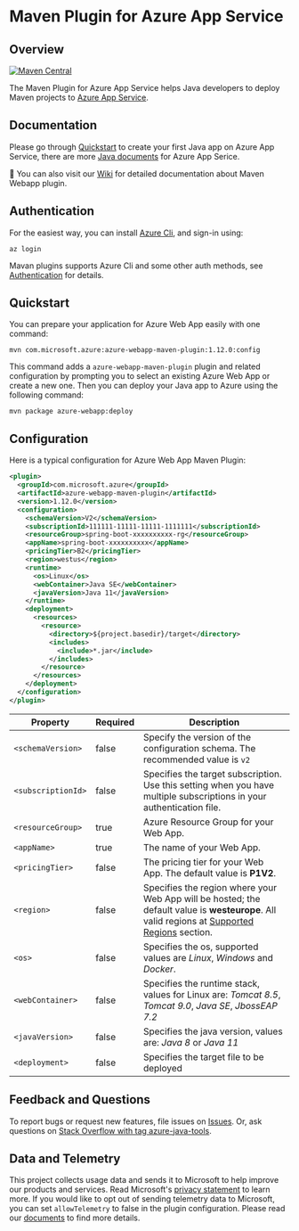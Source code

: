 # Maven Plugin for Azure App Service

## Overview
[![Maven Central](https://img.shields.io/maven-central/v/com.microsoft.azure/azure-webapp-maven-plugin.svg)](http://search.maven.org/#search%7Cga%7C1%7Cg%3A%22com.microsoft.azure%22%20AND%20a%3A%22azure-webapp-maven-plugin%22)

The Maven Plugin for Azure App Service helps Java developers to deploy Maven projects to [Azure App Service](https://docs.microsoft.com/en-us/azure/app-service/).


## Documentation

Please go through [Quickstart](https://docs.microsoft.com/en-us/azure/app-service/quickstart-java) to create your first Java app on Azure App Service, there are more [Java documents](https://github.com/microsoft/azure-maven-plugins/wiki/Java-App-Service-Documents-List) for Azure App Serice.

:book: You can also visit our [Wiki](https://github.com/microsoft/azure-maven-plugins/wiki/Azure-Web-App) for detailed documentation about Maven Webapp plugin.

## Authentication
For the easiest way, you can install [Azure Cli](https://docs.microsoft.com/en-us/cli/azure/install-azure-cli?view=azure-cli-latest), and sign-in using:

```shell
az login
```
Mavan plugins supports Azure Cli and some other auth methods, see [Authentication](https://github.com/microsoft/azure-maven-plugins/wiki/Authentication) for details.


## Quickstart
You can prepare your application for Azure Web App easily with one command:

```shell
mvn com.microsoft.azure:azure-webapp-maven-plugin:1.12.0:config
```

This command adds a `azure-webapp-maven-plugin` plugin and related configuration by prompting you to select an existing Azure Web App or create a new one. Then you can deploy your Java app to Azure using the following command:
```shell
mvn package azure-webapp:deploy
```

## Configuration
Here is a typical configuration for Azure Web App Maven Plugin:
```xml
<plugin> 
  <groupId>com.microsoft.azure</groupId>  
  <artifactId>azure-webapp-maven-plugin</artifactId>  
  <version>1.12.0</version>  
  <configuration>
    <schemaVersion>V2</schemaVersion>
    <subscriptionId>111111-11111-11111-1111111</subscriptionId>
    <resourceGroup>spring-boot-xxxxxxxxxx-rg</resourceGroup>
    <appName>spring-boot-xxxxxxxxxx</appName>
    <pricingTier>B2</pricingTier>
    <region>westus</region>
    <runtime>
      <os>Linux</os>      
      <webContainer>Java SE</webContainer>
      <javaVersion>Java 11</javaVersion>
    </runtime>
    <deployment>
      <resources>
        <resource>
          <directory>${project.basedir}/target</directory>
          <includes>
            <include>*.jar</include>
          </includes>
        </resource>
      </resources>
    </deployment>
  </configuration>
</plugin> 
```

Property | Required | Description 
---|---|---
`<schemaVersion>` | false | Specify the version of the configuration schema. The recommended value is  `v2`  |
`<subscriptionId>` | false | Specifies the target subscription.<br>Use this setting when you have multiple subscriptions in your authentication file.|
`<resourceGroup>` | true | Azure Resource Group for your Web App. |
`<appName>` | true | The name of your Web App. |
`<pricingTier>`| false | The pricing tier for your Web App. The default value is **P1V2**.|
`<region>`| false | Specifies the region where your Web App will be hosted; the default value is **westeurope**. All valid regions at [Supported Regions](#region) section. |
`<os>`| false | Specifies the os, supported values are *Linux*, *Windows* and *Docker*. |
`<webContainer>`| false | Specifies the runtime stack, values for Linux are: *Tomcat 8.5*, *Tomcat 9.0*, *Java SE*, *JbossEAP 7.2*|
`<javaVersion>`| false | Specifies the java version, values are: *Java 8* or *Java 11*|
`<deployment>`| false | Specifies the target file to be deployed |

## Feedback and Questions
To report bugs or request new features, file issues on [Issues](https://github.com/microsoft/azure-maven-plugins/issues). Or, ask questions on [Stack Overflow with tag azure-java-tools](https://stackoverflow.com/questions/tagged/azure-java-tools).

## Data and Telemetry
This project collects usage data and sends it to Microsoft to help improve our products and services.
Read Microsoft's [privacy statement](https://privacy.microsoft.com/en-us/privacystatement) to learn more.
If you would like to opt out of sending telemetry data to Microsoft, you can set `allowTelemetry` to false in the plugin configuration.
Please read our [documents](https://aka.ms/azure-maven-config) to find more details.
